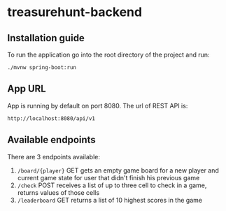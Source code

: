 # treasurehunt-backend

## Installation guide

To run the application go into the root directory of the project and run:

`./mvnw spring-boot:run`

## App URL

App is running by default on port 8080. The url of REST API is:

`http://localhost:8080/api/v1`

## Available endpoints

There are 3 endpoints available:

1. `/board/{player}` GET gets an empty game board for a new player and current game state for user that didn't finish his previous game
2. `/check` POST receives a list of up to three cell to check in a game, returns values of those cells
3. `/leaderboard` GET returns a list of 10 highest scores in the game
